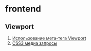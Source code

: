 # frontend

## Viewport
1. [Использование мета-тега Viewport](http://nubex.ru/blog/seryozha_siroezhkin/viewport/)
2. [CSS3 медиа запросы](https://html5book.ru/css3-mediazaprosy/)
